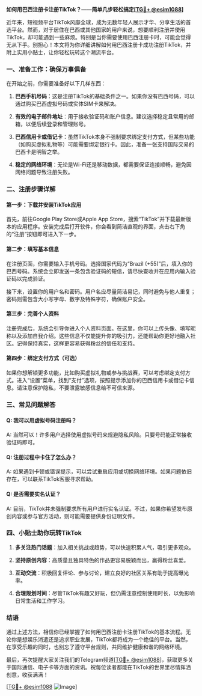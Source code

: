 **如何用巴西注册卡注册TikTok？——简单几步轻松搞定[[TG💪+ @esim1088](https://t.me/s/esim1088)]**

近年来，短视频平台TikTok风靡全球，成为无数年轻人展示才华、分享生活的首选平台。然而，对于居住在巴西或其他国家的用户来说，想要顺利注册并使用TikTok，却可能遇到一些麻烦。特别是当你需要使用巴西注册卡时，可能会觉得无从下手。别担心！本文将为你详细讲解如何用巴西注册卡成功注册TikTok，并附上实用小贴士，让你轻松玩转这个潮流平台。

### 一、准备工作：确保万事俱备

在开始之前，你需要准备好以下几样东西：

1. **巴西手机号码**：这是注册TikTok的基础条件之一。如果你没有巴西号码，可以通过购买巴西虚拟号码或实体SIM卡来解决。
   
2. **有效的电子邮件地址**：用于接收验证码和账户信息。建议选择稳定且常用的邮箱，以便后续登录和管理账号。

3. **巴西信用卡或借记卡**：虽然TikTok本身不强制要求绑定支付方式，但某些功能（如购买虚拟礼物等）可能需要绑定银行卡。因此，准备一张支持国际交易的巴西卡是明智之举。

4. **稳定的网络环境**：无论是Wi-Fi还是移动数据，都需要保证连接顺畅，避免因网络问题导致注册失败。

### 二、注册步骤详解

#### 第一步：下载并安装TikTok应用

首先，前往Google Play Store或Apple App Store，搜索“TikTok”并下载最新版本的应用程序。安装完成后打开软件，你会看到简洁直观的界面，点击右下角的“注册”按钮即可进入下一步。

#### 第二步：填写基本信息

在注册页面，你需要输入手机号码。选择国家代码为“Brazil (+55)”后，填入你的巴西号码。系统会立即发送一条包含验证码的短信，请尽快查收并在应用内输入验证码以完成验证。

接下来，设置你的用户名和密码。用户名应尽量简洁易记，同时避免与他人重复；密码则需包含大小写字母、数字及特殊字符，确保账户安全。

#### 第三步：完善个人资料

注册完成后，系统会引导你进入个人资料页面。在这里，你可以上传头像、填写昵称以及添加自我介绍。这些信息不仅能提升你的吸引力，还能帮助你更好地融入社区。记得保持真实，这样更容易获得粉丝的信任和支持。

#### 第四步：绑定支付方式（可选）

如果你想解锁更多功能，比如购买虚拟礼物或参与挑战赛，可以考虑绑定支付方式。进入“设置”菜单，找到“支付”选项，按照提示添加你的巴西信用卡或借记卡信息。请注意保护隐私，不要泄露敏感信息给不可信来源。

### 三、常见问题解答

#### Q: 我可以用虚拟号码注册吗？
A: 当然可以！许多用户选择使用虚拟号码来规避隐私风险。只要号码能正常接收验证码即可。

#### Q: 注册过程中卡住了怎么办？
A: 如果遇到卡顿或错误提示，可以尝试重启应用或切换网络环境。如果问题依旧存在，可以联系TikTok客服寻求帮助。

#### Q: 是否需要实名认证？
A: 目前，TikTok并未强制要求所有用户进行实名认证。不过，如果你希望发布原创内容或参与官方活动，则可能需要提供身份证明文件。

### 四、小贴士助你玩转TikTok

1. **多关注热门话题**：加入相关挑战或趋势，可以快速积累人气，吸引更多观众。

2. **坚持原创内容**：高质量且独具特色的作品更容易脱颖而出，赢得粉丝喜爱。

3. **互动交流**：积极回复评论、参与讨论，建立良好的社区关系有助于提高曝光率。

4. **合理规划时间**：尽管TikTok有趣又好玩，但仍需注意控制使用时长，以免影响日常生活和工作学习。

### 结语

通过上述方法，相信你已经掌握了如何用巴西注册卡注册TikTok的基本流程。无论你是想娱乐消遣还是追求职业发展，TikTok都将成为一个绝佳的平台。当然，在享受乐趣的同时，也别忘了遵守平台规则，共同维护健康和谐的网络环境。

最后，再次提醒大家关注我们的Telegram频道[[TG💪+ @esim1088](https://t.me/s/esim1088)]，获取更多关于国际通信、电子卡等方面的资讯。祝每位读者都能在TikTok的世界里尽情挥洒创意，收获满满！

[[TG💪+ @esim1088](https://t.me/s/esim1088) ![Image](https://i.postimg.cc/4NQfJmqS/Snipaste-2025-05-13-00-14-12.png)]